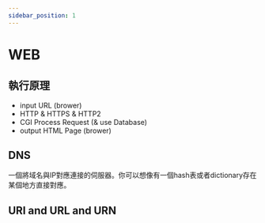 ```yaml
---
sidebar_position: 1
---
```

# WEB
## 執行原理
- input URL (brower)
- HTTP & HTTPS & HTTP2
- CGI Process Request (& use Database)
- output HTML Page (brower)

## DNS
一個將域名與IP對應連接的伺服器。你可以想像有一個hash表或者dictionary存在某個地方直接對應。

## URI and URL and URN